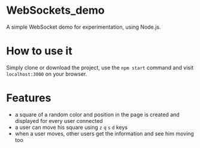 # WebSockets_demo
A simple WebSocket demo for experimentation, using Node.js.

# How to use it
Simply clone or download the project, use the `npm start` command and visit `localhost:3000` on your browser.

# Features
- a square of a random color and position in the page is created and displayed for every user connected
- a user can move his square using `z` `q` `s` `d` keys
- when a user moves, other users get the information and see him moving too
